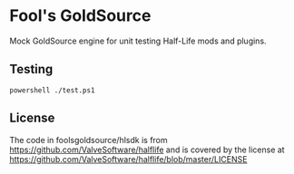 Fool's GoldSource
=================

Mock GoldSource engine for unit testing Half-Life mods and plugins.


Testing
-------

```
powershell ./test.ps1
```


License
-------

The code in foolsgoldsource/hlsdk is from https://github.com/ValveSoftware/halflife and is covered by the license at https://github.com/ValveSoftware/halflife/blob/master/LICENSE
